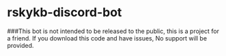 # rskykb-discord-bot
###This bot is not intended to be released to the public, this is a project for a friend. If you download this code and have issues, No support will be provided.

